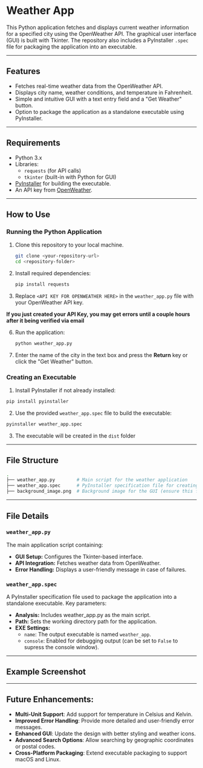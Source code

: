 # Weather App

This Python application fetches and displays current weather information for a specified city using the OpenWeather API. The graphical user interface (GUI) is built with Tkinter. The repository also includes a PyInstaller `.spec` file for packaging the application into an executable.

---

## Features
- Fetches real-time weather data from the OpenWeather API.
- Displays city name, weather conditions, and temperature in Fahrenheit.
- Simple and intuitive GUI with a text entry field and a "Get Weather" button.
- Option to package the application as a standalone executable using PyInstaller.

---

## Requirements
- Python 3.x
- Libraries:
  - `requests` (for API calls)
  - `tkinter` (built-in with Python for GUI)
- [PyInstaller](https://pyinstaller.org/) for building the executable.
- An API key from [OpenWeather](https://openweathermap.org/api).

---

## How to Use
### Running the Python Application
1. Clone this repository to your local machine.
   ```bash
   git clone <your-repository-url>
   cd <repository-folder>
   ```
2. Install required dependencies:
   ```bash
   pip install requests
   ```
3. Replace `<API KEY FOR OPENWEATHER HERE>` in the `weather_app.py` file with your OpenWeather API key.

**If you just created your API Key, you may get errors until a couple hours after it being verified via email**

6. Run the application:
   ```bash
   python weather_app.py
   ```
7. Enter the name of the city in the text box and press the **Return** key or click the "Get Weather" button.

### Creating an Executable
1. Install PyInstaller if not already installed:
  ```bash
  pip install pyinstaller
  ```
2. Use the provided `weather_app.spec` file to build the executable:
  ```bash
  pyinstaller weather_app.spec
  ```
3. The executable will be created in the `dist` folder

---

## File Structure
```bash
.
├── weather_app.py        # Main script for the weather application
├── weather_app.spec      # PyInstaller specification file for creating an executable
├── background_image.png  # Background image for the GUI (ensure this file exists)
```
---

## File Details
### `weather_app.py`
The main application script containing:
* **GUI Setup:** Configures the Tkinter-based interface.
* **API Integration:** Fetches weather data from OpenWeather.
* **Error Handling:** Displays a user-friendly message in case of failures.

### `weather_app.spec`
A PyInstaller specification file used to package the application into a standalone executable. Key parameters:
* **Analysis:** Includes weather_app.py as the main script.
* **Path:** Sets the working directory path for the application.
* **EXE Settings:**
  * `name`: The output executable is named `weather_app`.
  * `console`: Enabled for debugging output (can be set to `False` to supress the console window).

---

## Example Screenshot

---

## Future Enhancements:
- **Multi-Unit Support**: Add support for temperature in Celsius and Kelvin.
- **Improved Error Handling**: Provide more detailed and user-friendly error messages.
- **Enhanced GUI**: Update the design with better styling and weather icons.
- **Advanced Search Options**: Allow searching by geographic coordinates or postal codes.
- **Cross-Platform Packaging**: Extend executable packaging to support macOS and Linux.

